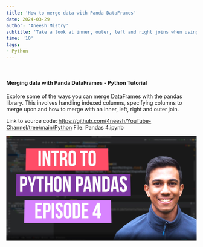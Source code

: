 ```yaml
---
title: 'How to merge data with Panda DataFrames'
date: 2024-03-29
author: 'Aneesh Mistry'
subtitle: 'Take a look at inner, outer, left and right joins when using the merge function with pandas'
time: '10'
tags:
- Python
---
```


<br>
<h4>Merging data with Panda DataFrames - Python Tutorial</h4>
<p>
Explore some of the ways you can merge DataFrames with the pandas library. This involves handling indexed columns, specifying columns to merge upon and how to merge with an inner, left, right and outer join.

Link to source code: https://github.com/4neesh/YouTube-Channel/tree/main/Python
File: Pandas 4.ipynb

[![YouTube video link](../images/129_panda4.jpg)](https://youtu.be/qH8DYzoEqLs)
</p>
